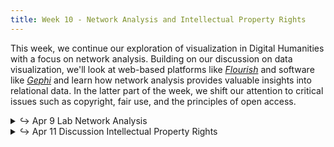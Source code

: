 ```yaml
---
title: Week 10 - Network Analysis and Intellectual Property Rights
---
```


This week, we continue our exploration of visualization in Digital Humanities with a focus on network analysis. Building on our discussion on data visualization, we'll look at web-based platforms like [_Flourish_](https://flourish.studio/) and software like [_Gephi_](https://gephi.org/) and learn how network analysis provides valuable insights into relational data. In the latter part of the week, we shift our attention to critical issues such as copyright, fair use, and the principles of open access.

<details>
  <summary class="session-summary">
    <span class="arrow">↪</span>
    <span class="date-label">Apr 9</span>
    <span class="label label-red">Lab</span>
    <span class="session-title">Network Analysis</span>
  </summary>
  <div markdown="1">
- Slides (_coming soon_)
- Pre-Class Reflection
  - Weingart, Scott B. “Demystifying Networks, Parts I & II.” *Journal of Digital Humanities*, https://journalofdigitalhumanities.org/1-1/demystifying-networks-by-scott-weingart/.
  - **Post your reflection in the** <a href="https://introtodh--spring2024.slack.com/archives/C06F1KS1ULT" style="color: #ee6374;">**#reflections** </a>**channel on Slack** <a style="color: #ee6374;">**before 9am on the day of our class.**</a>
</div>
</details>

<details>
  <summary class="session-summary">
    <span class="arrow">↪</span>
    <span class="date-label">Apr 11</span>
    <span class="label label-blue">Discussion</span>
    <span class="session-title">Intellectual Property Rights</span>
  </summary>
  <div markdown="1">
- Slides (_coming soon_)
- Pre-Class Reflection:
  - [Haggerty, Kenneth. “Intellectual Property Guidelines for the Digital Humanities.”](https://app.perusall.com/courses/introdh24/haggerty_2020_intellectual-property-guidelines-for-the-digital-humanities) Routledge International Handbook of Research Methods in Digital Humanities, edited by Kristen Schuster and Stuart Dunn, Routledge, 2020, pp. 428–40.
  - **Post your reflection in the** <a href="https://introtodh--spring2024.slack.com/archives/C06F1KS1ULT" style="color: #ee6374;">**#reflections** </a>**channel on Slack** <a style="color: #ee6374;">**before 9am on the day of our class.**</a>

</div>
</details>
